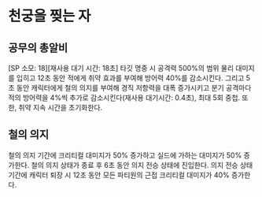 # 천궁을 찢는 자

## 공무의 총알비

[SP 소모: 18][재사용 대기 시간: 18초] 타깃 명중 시 공격력 500%의 범위 물리 대미지를 입히고 12초 동안 적에게 취약 효과를 부여해 방어력 40%를 감소시킨다. 그리고 5초 동안 캐릭터에게 철의 의지를 부여해 경직 저항력을 대폭 증가시키고 분기 공격마다 적의 방어력을 4%씩 추가로 감소시킨다(재사용 대기시간: 0.4초), 최대 5회 중첩. 또한, 취약 지속 시간을 초기화한다.

## 철의 의지

철의 의지 기간에 크리티컬 대미지가 50% 증가하고 실드에 가하는 대미지가 50% 증가한다. 철의 의지 상태가 종료 후 6초 동안 의지 전승 상태에 진입한다. 의지 전승 상태 기간에 캐릭터 퇴장 시 12초 동안 모든 파티원의 근접 크리티컬 대미지가 40% 증가한다.
